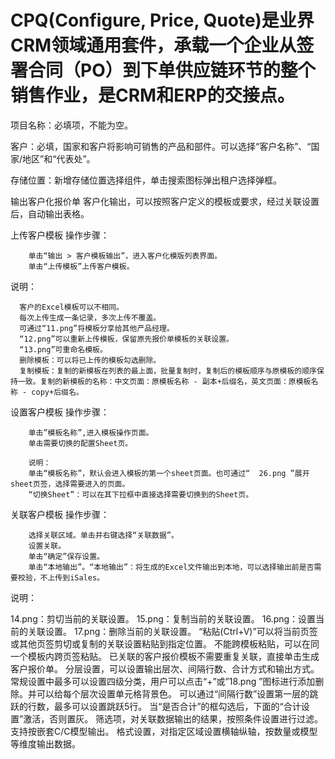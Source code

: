 # CPQ(Configure, Price, Quote)是业界CRM领域通用套件，承载一个企业从签署合同（PO）到下单供应链环节的整个销售作业，是CRM和ERP的交接点。

项目名称：必填项，不能为空。

客户：必填，国家和客户将影响可销售的产品和部件。可以选择“客户名称”、“国家/地区”和“代表处”。

存储位置：新增存储位置选择组件，单击搜索图标弹出租户选择弹框。

输出客户化报价单
客户化输出，可以按照客户定义的模板或要求，经过关联设置后，自动输出表格。

上传客户模板
操作步骤：

        单击“输出 > 客户模板输出”，进入客户化模版列表界面。
        单击“上传模板”上传客户模板。

说明：

      客户的Excel模板可以不相同。
      每次上传生成一条记录，多次上传不覆盖。
      可通过“11.png”将模板分享给其他产品经理。
      “12.png”可以重新上传模板，保留原先报价单模板的关联设置。
      “13.png”可重命名模板。
      删除模板：可以将已上传的模板勾选删除。
      复制模板：复制的新模板在列表的最上面，批量复制时，复制后的模板顺序与原模板的顺序保持一致。复制的新模板的名称：中文页面：原模板名称 - 副本+后缀名，英文页面：原模板名称 - copy+后缀名。
      

设置客户模板
操作步骤：

        单击”模板名称”,进入模板操作页面。
        单击需要切换的配置Sheet页。
             
        说明：
        单击“模板名称”，默认会进入模板的第一个sheet页面。也可通过“  26.png ”展开sheet页签，选择需要进入的页面。
        “切换Sheet”：可以在其下拉框中直接选择需要切换到的Sheet页。
        
        
 关联客户模板
  操作步骤：

        选择关联区域。单击并右键选择“关联数据”。
        设置关联。
        单击“确定”保存设置。
        单击“本地输出”。“本地输出”：将生成的Excel文件输出到本地，可以选择输出前是否需要校验，不上传到iSales。
        
        
说明：

14.png：剪切当前的关联设置。
15.png：复制当前的关联设置。
16.png：设置当前的关联设置。
17.png：删除当前的关联设置。
“粘贴(Ctrl+V)”可以将当前页签或其他页签剪切或复制的关联设置粘贴到指定位置。
不能跨模板粘贴，可以在同一个模板内跨页签粘贴。
已关联的客户报价模板不需要重复关联，直接单击生成客户报价单。
分层设置，可以设置输出层次、间隔行数、合计方式和输出方式。
常规设置中最多可以设置四级分类，用户可以点击“+”或”18.png ”图标进行添加删除。并可以给每个层次设置单元格背景色。
可以通过“间隔行数”设置第一层的跳跃的行数，最多可以设置跳跃5行。
当“是否合计”的框勾选后，下面的“合计设置”激活，否则置灰。
筛选项，对关联数据输出的结果，按照条件设置进行过滤。
支持按嵌套C/C模型输出。
格式设置，对指定区域设置横轴纵轴，按数量或模型等维度输出数据。
